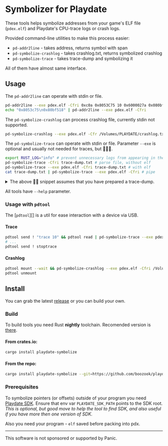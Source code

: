 # Symbolizer for Playdate

These tools helps symbolize addresses from your game's ELF file (`pdex.elf`) and Playdate's CPU-trace logs or crash logs.

Provided command-line utilities to make this process easier:
- `pd-addr2line` - takes address, returns symbol with span
- `pd-symbolize-crashlog` - takes crashlog.txt, returns symbolized crashlog
- `pd-symbolize-trace` - takes trace-dump and symbolizing it

All of them have almost same interface.


## Usage

The `pd-addr2line` can operate with stdin or file.
```bash
pd-addr2line --exe pdex.elf -Cfri 0xc0a 0x8053C75 10 0x6000027a 0x080bf518
echo "0x8053c75\n0x80bf518" | pd-addr2line --exe pdex.elf -Cfri
```


The `pd-symbolize-crashlog` can process crashlog file, currently stdin not supported.
```bash
pd-symbolize-crashlog --exe pdex.elf -Cfr /Volumes/PLAYDATE/crashlog.txt
```


The `pd-symbolize-trace` can operate with stdin or file.
Parameter `--exe` is optional and usually not needed for traces, but 🤷🏻‍♂️.
```bash
export RUST_LOG="info" # prevent unnecessary logs from appearing in the output
pd-symbolize-trace -Cfri trace-dump.txt # parse file, without elf
pd-symbolize-trace --exe pdex.elf -Cfri trace-dump.txt # with elf
cat trace-dump.txt | pd-symbolize-trace --exe pdex.elf -Cfri # pipe
```

<details><summary>
The above ☝🏻 snippet assumes that you have prepared a trace-dump.
</summary>

⚠️
If you don't know what it is, you probably don't need it. Be careful and perform all actions at your own risk.

The above ☝🏻 snippet assumes that you have prepared a trace-dump.
You can do this by following the following steps.
I recomend to use `pdtool` for it.
1. connect to device
2. send command "trace", dump it to `./trace-dump.txt`
3. send "stoptrace"

</details>



All tools have `--help` parameter.


### Usage with `pdtool`

The [`pdtool`][] is a util for ease interaction with a device via USB.


#### Trace

```bash
pdtool send ! "trace 10" && pdtool read | pd-symbolize-trace --exe pdex.elf -Cfri | ./symbolized-trace.log
# ...
pdtool send ! stoptrace
```

#### Crashlog

```bash
pdtool mount --wait && pd-symbolize-crashlog --exe pdex.elf -Cfri /Volumes/PLAYDATE/crashlog.txt;
pdtool unmount
```


## Install

You can grab the latest [release][] or you can build your own.


### Build

To build tools you need Rust __nightly__ toolchain. Recomended version is [there][rust-toolchain].

#### From crates.io:

```bash
cargo install playdate-symbolize
```

#### From the repo:

```bash
cargo install playdate-symbolize --git=https://github.com/boozook/playdate.git
```


### Prerequisites

To symbolize pointers (or offsets) outside of your program you need [Playdate SDK][sdk].
Ensure that env var `PLAYDATE_SDK_PATH` points to the SDK root. _This is optional, but good move to help the tool to find SDK, and also useful if you have more then one version of SDK._

Also you need your program - `elf` saved before packing into pdx.



[pdtool]: https://crates.io/crates/playdate-tool
[release]: https://github.com/boozook/playdate/releases
[sdk]: https://play.date/dev/#cardSDK
[rust-toolchain]: https://github.com/boozook/playdate/blob/main/rust-toolchain.toml



- - -

This software is not sponsored or supported by Panic.
